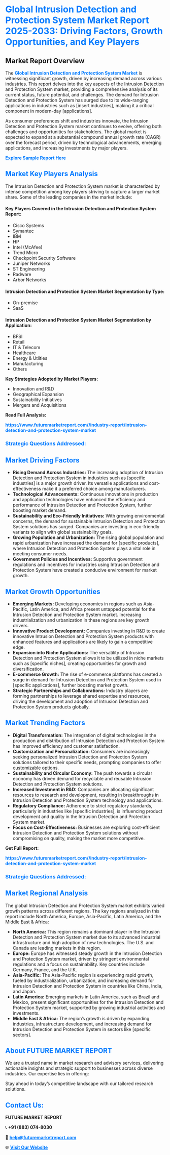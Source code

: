 <h1 style="color: #007BFF;">Global Intrusion Detection and Protection System Market Report 2025-2033: Driving Factors, Growth Opportunities, and Key Players</h1>

<section id="overview">
<h2>Market Report Overview</h2>
<p>The <a href="https://www.futuremarketreport.com//industry-report/intrusion-detection-and-protection-system-market" style="color: #007BFF; text-decoration: none;"><strong>Global Intrusion Detection and Protection System Market</strong></a> is witnessing significant growth, driven by increasing demand across various industries. This report delves into the key aspects of the Intrusion Detection and Protection System market, providing a comprehensive analysis of its current status, future potential, and challenges. The demand for Intrusion Detection and Protection System has surged due to its wide-ranging applications in industries such as [insert industries], making it a critical component in modern-day [applications].</p>
<p>As consumer preferences shift and industries innovate, the Intrusion Detection and Protection System market continues to evolve, offering both challenges and opportunities for stakeholders. The global market is expected to expand at a substantial compound annual growth rate (CAGR) over the forecast period, driven by technological advancements, emerging applications, and increasing investments by major players.</p>
</section>

<section id="overview">
<p><a href="https://www.futuremarketreport.com//request-sample/reportId=51811" style="color: #007BFF; text-decoration: none;"><strong>Explore Sample Report Here</strong></a></p>
</section>

<section id="key-players">
<h2 style="color: #007BFF;">Market Key Players Analysis</h2>
<p>The Intrusion Detection and Protection System market is characterized by intense competition among key players striving to capture a larger market share. Some of the leading companies in the market include:</p>
<h4>Key Players Covered in the Intrusion Detection and Protection System Report:</h4>
<ul><li>Cisco Systems</li><li>Symantec</li><li>IBM</li><li>HP</li><li>Intel (McAfee)</li><li>Trend Micro</li><li>Checkpoint Security Software</li><li>Juniper Networks</li><li>ST Engineering</li><li>Radware</li><li>Arbor Networks</li></ul>
<h4>Intrusion Detection and Protection System Market Segmentation by Type:</h4>
<ul><li>On-premise</li><li>SaaS</li></ul>

<h4>Intrusion Detection and Protection System Market Segmentation by Application:</h4>
<ul><li>BFSI</li><li>Retail</li><li>IT &amp; Telecom</li><li>Healthcare</li><li>Energy &amp; Utlities</li><li>Manufacturing</li><li>Others</li></ul>
<p><strong>Key Strategies Adopted by Market Players:</strong></p>
<ul>
<li>Innovation and R&D</li>
<li>Geographical Expansion</li>
<li>Sustainability Initiatives</li>
<li>Mergers and Acquisitions</li>
</ul>
</section>

<section>
<p><strong>Read Full Analysis: </strong></p><a href="https://www.futuremarketreport.com//industry-report/intrusion-detection-and-protection-system-market" style="color: #007BFF; text-decoration: none;"><strong>https://www.futuremarketreport.com//industry-report/intrusion-detection-and-protection-system-market</strong></a>
<h3 style="color: #007BFF;">Strategic Questions Addressed:</h3>
</section>

<section id="driving-factors">
<h2 style="color: #007BFF;">Market Driving Factors</h2>
<ul>
<li><strong>Rising Demand Across Industries:</strong> The increasing adoption of Intrusion Detection and Protection System in industries such as [specific industries] is a major growth driver. Its versatile applications and cost-effectiveness make it a preferred choice among manufacturers.</li>
<li><strong>Technological Advancements:</strong> Continuous innovations in production and application technologies have enhanced the efficiency and performance of Intrusion Detection and Protection System, further boosting market demand.</li>
<li><strong>Sustainability and Eco-Friendly Initiatives:</strong> With growing environmental concerns, the demand for sustainable Intrusion Detection and Protection System solutions has surged. Companies are investing in eco-friendly variants to align with global sustainability goals.</li>
<li><strong>Growing Population and Urbanization:</strong> The rising global population and rapid urbanization have increased the demand for [specific products], where Intrusion Detection and Protection System plays a vital role in meeting consumer needs.</li>
<li><strong>Government Policies and Incentives:</strong> Supportive government regulations and incentives for industries using Intrusion Detection and Protection System have created a conducive environment for market growth.</li>
</ul>
</section>

<section id="growth-opportunities">
<h2 style="color: #007BFF;">Market Growth Opportunities</h2>
<ul>
<li><strong>Emerging Markets:</strong> Developing economies in regions such as Asia-Pacific, Latin America, and Africa present untapped potential for the Intrusion Detection and Protection System market. Increasing industrialization and urbanization in these regions are key growth drivers.</li>
<li><strong>Innovative Product Development:</strong> Companies investing in R&D to create innovative Intrusion Detection and Protection System products with enhanced features and applications are likely to gain a competitive edge.</li>
<li><strong>Expansion into Niche Applications:</strong> The versatility of Intrusion Detection and Protection System allows it to be utilized in niche markets such as [specific niches], creating opportunities for growth and diversification.</li>
<li><strong>E-commerce Growth:</strong> The rise of e-commerce platforms has created a surge in demand for Intrusion Detection and Protection System used in [specific applications], further boosting market growth.</li>
<li><strong>Strategic Partnerships and Collaborations:</strong> Industry players are forming partnerships to leverage shared expertise and resources, driving the development and adoption of Intrusion Detection and Protection System products globally.</li>
</ul>
</section>

<section id="trending-factors">
<h2 style="color: #007BFF;">Market Trending Factors</h2>
<ul>
<li><strong>Digital Transformation:</strong> The integration of digital technologies in the production and distribution of Intrusion Detection and Protection System has improved efficiency and customer satisfaction.</li>
<li><strong>Customization and Personalization:</strong> Consumers are increasingly seeking personalized Intrusion Detection and Protection System solutions tailored to their specific needs, prompting companies to offer customizable options.</li>
<li><strong>Sustainability and Circular Economy:</strong> The push towards a circular economy has driven demand for recyclable and reusable Intrusion Detection and Protection System solutions.</li>
<li><strong>Increased Investment in R&D:</strong> Companies are allocating significant resources to research and development, resulting in breakthroughs in Intrusion Detection and Protection System technology and applications.</li>
<li><strong>Regulatory Compliance:</strong> Adherence to strict regulatory standards, particularly in industries like [specific industries], is influencing product development and quality in the Intrusion Detection and Protection System market.</li>
<li><strong>Focus on Cost-Effectiveness:</strong> Businesses are exploring cost-efficient Intrusion Detection and Protection System solutions without compromising on quality, making the market more competitive.</li>
</ul>
</section>

<section>
<p><strong>Get Full Report: </strong></p><a href="https://www.futuremarketreport.com//industry-report/intrusion-detection-and-protection-system-market" style="color: #007BFF; text-decoration: none;"><strong>https://www.futuremarketreport.com//industry-report/intrusion-detection-and-protection-system-market</strong></a>
<h3 style="color: #007BFF;">Strategic Questions Addressed:</h3>
</section>


<section id="regional-analysis">
<h2 style="color: #007BFF;">Market Regional Analysis</h2>
<p>The global Intrusion Detection and Protection System market exhibits varied growth patterns across different regions. The key regions analyzed in this report include North America, Europe, Asia-Pacific, Latin America, and the Middle East & Africa:</p>
<ul>
<li><strong>North America:</strong> This region remains a dominant player in the Intrusion Detection and Protection System market due to its advanced industrial infrastructure and high adoption of new technologies. The U.S. and Canada are leading markets in this region.</li>
<li><strong>Europe:</strong> Europe has witnessed steady growth in the Intrusion Detection and Protection System market, driven by stringent environmental regulations and a focus on sustainability. Key countries include Germany, France, and the U.K.</li>
<li><strong>Asia-Pacific:</strong> The Asia-Pacific region is experiencing rapid growth, fueled by industrialization, urbanization, and increasing demand for Intrusion Detection and Protection System in countries like China, India, and Japan.</li>
<li><strong>Latin America:</strong> Emerging markets in Latin America, such as Brazil and Mexico, present significant opportunities for the Intrusion Detection and Protection System market, supported by growing industrial activities and investments.</li>
<li><strong>Middle East & Africa:</strong> The region’s growth is driven by expanding industries, infrastructure development, and increasing demand for Intrusion Detection and Protection System in sectors like [specific sectors].</li>
</ul>
</section>

<footer>
<h2 style="color: #007BFF;">About FUTURE MARKET REPORT</h2>
<p>We are a trusted name in market research and advisory services, delivering actionable insights and strategic support to businesses across diverse industries. Our expertise lies in offering:</p>

<p>Stay ahead in today’s competitive landscape with our tailored research solutions.</p>

<h2 style="color: #007BFF;">Contact Us:</h2>
<p><strong>FUTURE MARKET REPORT</strong></p>
<p>📞 <strong>+91 (883) 074-8030</strong></p>
<p>📧 <strong><a href="mailto:help@futuremarketreport.com" style="color: #007BFF;">help@futuremarketreport.com</a></strong></p>
<p>🌐 <strong><a href="https://www.futuremarketreport.com/" style="color: #007BFF;">Visit Our Website</a></strong></p>
</footer>